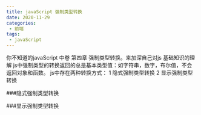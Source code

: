 ```yaml
---
title: javaScript 强制类型转换
date: 2020-11-29
categories: 
 - 前端
tags:
 - javaScript
---
```

你不知道的javaScript 中卷 第四章 强制类型转换。来加深自己对js 基础知识的理解
js中强制类型的转换返回的总是基本类型值：如字符串，数字，布尔值，不会返回对象和函数。
js中存在两种转换方式：
1 隐式强制类型转换
2 显示强制类型转换


###隐式强制类型转换

###显示强制类型转换
